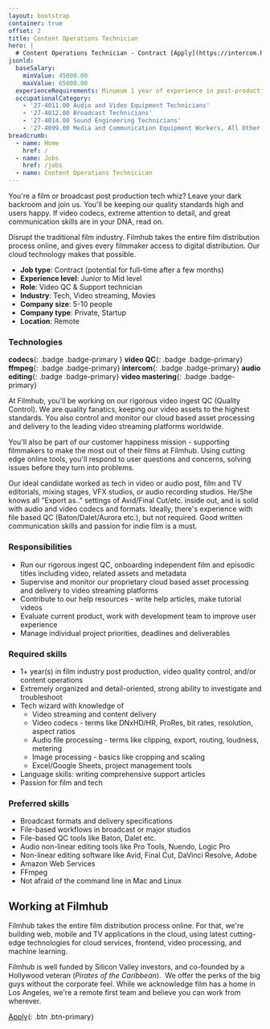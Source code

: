 ```yaml
---
layout: bootstrap
container: true
offset: 2
title: Content Operations Technician
hero: |
  # Content Operations Technician - Contract [Apply](https://intercom.help/filmhub){: .btn .btn-outline-warning .ml-5 .contact-us}
jsonld:
  baseSalary:
    minValue: 45000.00
    maxValue: 65000.00
  experienceRequirements: Minumum 1 year of experience in post-production or video quality control
  occupationalCategory:
    - '27-4011.00 Audio and Video Equipment Technicians'
    - '27-4012.00 Broadcast Technicians'
    - '27-4014.00 Sound Engineering Technicians'
    - '27-4099.00 Media and Communication Equipment Workers, All Other'
breadcrumb:
  - name: Home
    href: /
  - name: Jobs
    href: /jobs
  - name: Content Operations Technicican
---
```

You're a film or broadcast post production tech whiz? Leave your dark backroom and join us. You'll be keeping our quality standards high and users happy. If video codecs, extreme attention to detail, and great communication skills are in your DNA, read on.

Disrupt the traditional film industry. Filmhub takes the entire film distribution process online, and gives every filmmaker access to digital distribution. Our cloud technology makes that possible.

- **Job type**: Contract (potential for full-time after a few months)
- **Experience level**: Junior to Mid level
- **Role**: Video QC & Support technician
- **Industry**: Tech, Video streaming, Movies
- **Company size**: 5-10 people
- **Company type**: Private, Startup
- **Location**: Remote

### Technologies

**codecs**{: .badge .badge-primary }
**video QC**{: .badge .badge-primary}
**ffmpeg**{: .badge .badge-primary}
**intercom**{: .badge .badge-primary}
**audio editing**{: .badge .badge-primary}
**video mastering**{: .badge .badge-primary}

At Filmhub, you'll be working on our rigorous video ingest QC (Quality Control). We are quality fanatics, keeping our video assets to the highest standards. You also control and monitor our cloud based asset processing and delivery to the leading video streaming platforms worldwide.

You'll also be part of our customer happiness mission - supporting filmmakers to make the most out of their films at Filmhub. Using cutting edge online tools, you'll respond to user questions and concerns, solving issues before they turn into problems.

Our ideal candidate worked as tech in video or audio post, film and TV editorials, mixing stages, VFX studios, or audio recording studios. He/She knows all "Export as.." settings of Avid/Final Cut/etc. inside out, and is solid with audio and video codecs and formats. Ideally, there's experience with file based QC (Baton/Dalet/Aurora etc.), but not required. Good written communication skills and passion for indie film is a must.

### Responsibilities

- Run our rigorous ingest QC, onboarding independent film and episodic titles including video, related assets and metadata
- Supervise and monitor our proprietary cloud based asset processing and delivery to video streaming platforms
- Contribute to our help resources - write help articles, make tutorial videos
- Evaluate current product, work with development team to improve user experience
- Manage individual project priorities, deadlines and deliverables

### Required skills

- 1+ year(s) in film industry post production, video quality control, and/or content operations
- Extremely organized and detail-oriented, strong ability to investigate and troubleshoot
- Tech wizard with knowledge of
  - Video streaming and content delivery
  - Video codecs - terms like DNxHD/HR, ProRes, bit rates, resolution, aspect ratios
  - Audio file processing - terms like clipping, export, routing, loudness, metering
  - Image processing - basics like cropping and scaling
  - Excel/Google Sheets, project management tools
- Language skills: writing comprehensive support articles
- Passion for film and tech

### Preferred skills

- Broadcast formats and delivery specifications
- File-based workflows in broadcast or major studios
- File-based QC tools like Baton, Dalet etc.
- Audio non-linear editing tools like Pro Tools, Nuendo, Logic Pro
- Non-linear editing software like Avid, Final Cut, DaVinci Resolve, Adobe
- Amazon Web Services
- FFmpeg
- Not afraid of the command line in Mac and Linux

## Working at Filmhub

Filmhub takes the entire film distribution process online. For that, we're building web, mobile and TV applications in the cloud, using latest cutting-edge technologies for cloud services, frontend, video processing, and machine learning.

Filmhub is well funded by Silicon Valley investors, and co-founded by a Hollywood veteran (_Pirates of the Caribbean_).  We offer the perks of the big guys without the corporate feel. While we acknowledge film has a home in Los Angeles, we're a remote first team and believe you can work from wherever.

[Apply](https://docs.google.com/forms/d/e/1FAIpQLSf6NXBv17Gdo9CWG-TVK3Fv4T_DkC1Bq5grNIesfg8HRxJJQg/viewform?usp=sf_link){: .btn .btn-primary}
